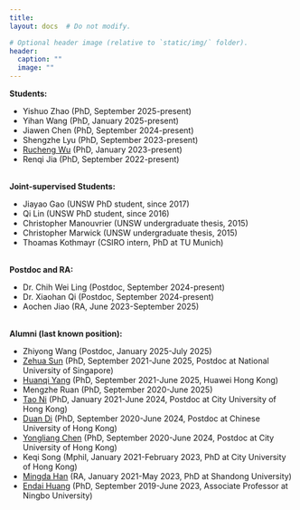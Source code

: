 ```yaml
---
title:
layout: docs  # Do not modify.

# Optional header image (relative to `static/img/` folder).
header:
  caption: ""
  image: ""
---
```

<b>Students: </b>
<br>
<ul>
<li>Yishuo Zhao (PhD, September 2025-present)</li>
<li>Yihan Wang (PhD, January 2025-present)</li>
<li>Jiawen Chen (PhD, September 2024-present)</li>
<li>Shengzhe Lyu (PhD, September 2023-present)</li>
<li><a href="https://scholar.google.com/citations?user=Fk5F1p8AAAAJ&hl=en" target="_blank">Rucheng Wu</a> (PhD, January 2023-present)</li>
<li>Renqi Jia (PhD, September 2022-present)</li>


</ul>

<br>
<b>Joint-supervised Students: </b>
<br>
<ul>
<li>Jiayao Gao (UNSW PhD student, since 2017)</li>
<li>Qi Lin (UNSW PhD student, since 2016)</li>
<li>Christopher Manouvrier (UNSW undergraduate thesis, 2015)</li>
<li>Christopher Marwick (UNSW undergraduate thesis, 2015)</li>
<li>Thoamas Kothmayr (CSIRO intern,  PhD at TU Munich)</li>
</ul>

<br>
<b>Postdoc and RA: </b>
<br>
<ul>
<li>Dr. Chih Wei Ling (Postdoc, September 2024-present)</li>
<li>Dr. Xiaohan Qi (Postdoc, September 2024-present)</li>
<li>Aochen Jiao (RA, June 2023-September 2025)</li>
</ul>


<br>
<b>Alumni (last known position): </b>
<br>
<ul>
<li>Zhiyong Wang</a> (Postdoc, January 2025-July 2025)</li>
<li><a href="https://scholar.google.com/citations?user=N2cotUwAAAAJ&hl=en" target="_blank">Zehua Sun</a> (PhD, September 2021-June 2025, Postdoc at National University of Singapore)</li>
<li><a href="https://huanqiyang.site/" target="_blank">Huanqi Yang</a> (PhD, September 2021-June 2025, Huawei Hong Kong)</li>
<li>Mengzhe Ruan (PhD, September 2020-June 2025)</li>
<li><a href="https://tony520.github.io/" target="_blank">Tao Ni</a> (PhD, January 2021-June 2024, Postdoc at City University of Hong Kong)</li>
<li><a href="https://raphaelduan.github.io/" target="_blank">Duan Di</a> (PhD, September 2020-June 2024, Postdoc at Chinese University of Hong Kong)</li>
<li><a href="https://chenyongliang97.github.io/page/" target="_blank">Yongliang Chen</a> (PhD, September 2020-June 2024, Postdoc at City University of Hong Kong)</li>
<li>Keqi Song (Mphil, January 2021-February 2023, PhD at City University of Hong Kong)</li>
<li><a href="https://mdhan.github.io/mingdahan/" target="_blank">Mingda Han</a> (RA, January 2021-May 2023, PhD at Shandong University)</li>
<li><a href="https://scholar.google.com.hk/citations?user=u20yyPQAAAAJ&hl=zh-CN" target="_blank">Endai Huang</a> (PhD, September 2019-June 2023, Associate Professor at Ningbo University)</li>
</ul>
<br>









